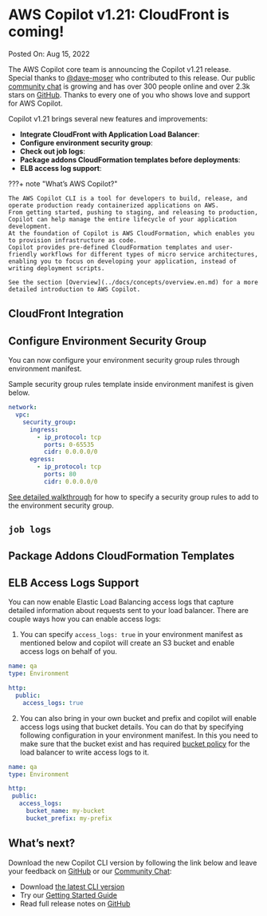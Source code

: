 # AWS Copilot v1.21: CloudFront is coming!

Posted On: Aug 15, 2022

The AWS Copilot core team is announcing the Copilot v1.21 release.  
Special thanks to [@dave-moser](https://github.com/dave-moser) who contributed to this release.
Our public [сommunity сhat](https://gitter.im/aws/copilot-cli) is growing and has over 300 people online and over 2.3k stars on [GitHub](http://github.com/aws/copilot-cli/).
Thanks to every one of you who shows love and support for AWS Copilot.

Copilot v1.21 brings several new features and improvements:

- **Integrate CloudFront with Application Load Balancer**:
- **Configure environment security group**:
- **Check out job logs**:
- **Package addons CloudFormation templates before deployments**:
- **ELB access log support**:

???+ note "What’s AWS Copilot?"

    The AWS Copilot CLI is a tool for developers to build, release, and operate production ready containerized applications on AWS.
    From getting started, pushing to staging, and releasing to production, Copilot can help manage the entire lifecycle of your application development.
    At the foundation of Copilot is AWS CloudFormation, which enables you to provision infrastructure as code.
    Copilot provides pre-defined CloudFormation templates and user-friendly workflows for different types of micro service architectures,
    enabling you to focus on developing your application, instead of writing deployment scripts.

    See the section [Overview](../docs/concepts/overview.en.md) for a more detailed introduction to AWS Copilot.

## CloudFront Integration

## Configure Environment Security Group
You can now configure your environment security group rules through environment manifest. 

Sample security group rules template inside environment manifest is given below.

```yaml
network:
  vpc:
    security_group:
      ingress:
        - ip_protocol: tcp
          ports: 0-65535
          cidr: 0.0.0.0/0
      egress:
        - ip_protocol: tcp
          ports: 80
          cidr: 0.0.0.0/0
```
[See detailed walkthrough](../docs/manifest/environment.en.md#http-public-access-logs)
for how to specify a security group rules to add to the environment security group.
## `job logs`

## Package Addons CloudFormation Templates

## ELB Access Logs Support
You can now enable Elastic Load Balancing access logs that capture detailed information about requests sent to your load balancer. 
There are couple ways how you can enable access logs: 

1. You can specify `access_logs: true` in your environment manifest as mentioned below and copilot will create an S3 bucket and enable access logs on behalf of you.
```yaml
name: qa
type: Environment

http:
  public:
    access_logs: true 
```

2. You can also bring in your own bucket and prefix and copilot will enable access logs using that bucket details. 
You can do that by specifying following configuration in your environment manifest. In this you need to make sure that the bucket exist and has required [bucket policy](https://docs.aws.amazon.com/elasticloadbalancing/latest/classic/enable-access-logs.html#attach-bucket-policy) for the load balancer to 
write access logs to it. 

```yaml
name: qa
type: Environment

http:
 public:
   access_logs:
     bucket_name: my-bucket
     bucket_prefix: my-prefix
```

## What’s next?

Download the new Copilot CLI version by following the link below and leave your feedback on [GitHub](https://github.com/aws/copilot-cli/) or our [Community Chat](https://gitter.im/aws/copilot-cli):

- Download [the latest CLI version](../docs/getting-started/install.en.md)
- Try our [Getting Started Guide](../docs/getting-started/first-app-tutorial.en.md)
- Read full release notes on [GitHub](https://github.com/aws/copilot-cli/releases/tag/v1.21.0)
